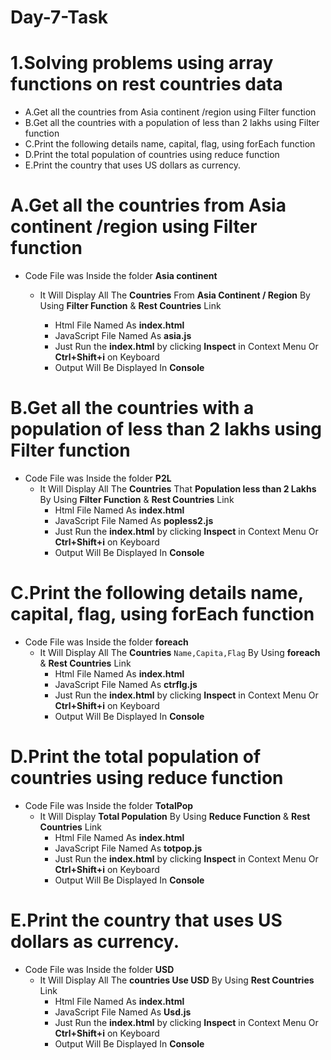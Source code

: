 # Day-7-Task

# 1.Solving problems using array functions on rest countries data 
+ A.Get all the countries from Asia continent /region using Filter function
+ B.Get all the countries with a population of less than 2 lakhs using Filter function
+ C.Print the following details name, capital, flag, using forEach function
+ D.Print the total population of countries using reduce function
+ E.Print the country that uses US dollars as currency.

# A.Get all the countries from Asia continent /region using Filter function

+ Code File was Inside the folder **Asia continent**
    + It Will Display All The **Countries** From **Asia Continent / Region** By Using **Filter Function** & **Rest Countries** Link 

        + Html File Named As **index.html**
        + JavaScript File Named As **asia.js**
        + Just Run the **index.html** by clicking **Inspect** in Context Menu Or **Ctrl+Shift+i** on Keyboard
        + Output Will Be Displayed In **Console**

# B.Get all the countries with a population of less than 2 lakhs using Filter function

+ Code File was Inside the folder **P2L**
    + It Will Display All The **Countries** That **Population less than 2 Lakhs** By Using **Filter Function** & **Rest Countries** Link 
        + Html File Named As **index.html**
        + JavaScript File Named As **popless2.js**
        + Just Run the **index.html** by clicking **Inspect** in Context Menu Or **Ctrl+Shift+i** on Keyboard
        + Output Will Be Displayed In **Console**

# C.Print the following details name, capital, flag, using forEach function

+ Code File was Inside the folder **foreach**
    + It Will Display All The **Countries**  `Name,Capita,Flag` By Using **foreach** & **Rest Countries** Link 
        + Html File Named As **index.html**
        + JavaScript File Named As **ctrflg.js**
        + Just Run the **index.html** by clicking **Inspect** in Context Menu Or **Ctrl+Shift+i** on Keyboard
        + Output Will Be Displayed In **Console**

# D.Print the total population of countries using reduce function

+ Code File was Inside the folder **TotalPop**
    + It Will Display **Total Population** By Using **Reduce Function** & **Rest Countries** Link 
        + Html File Named As **index.html**
        + JavaScript File Named As **totpop.js**
        + Just Run the **index.html** by clicking **Inspect** in Context Menu Or **Ctrl+Shift+i** on Keyboard
        + Output Will Be Displayed In **Console**

# E.Print the country that uses US dollars as currency.

+ Code File was Inside the folder **USD**
    + It Will Display All The **countries Use USD** By Using **Rest Countries** Link 
        + Html File Named As **index.html**
        + JavaScript File Named As **Usd.js**
        + Just Run the **index.html** by clicking **Inspect** in Context Menu Or **Ctrl+Shift+i** on Keyboard
        + Output Will Be Displayed In **Console**
